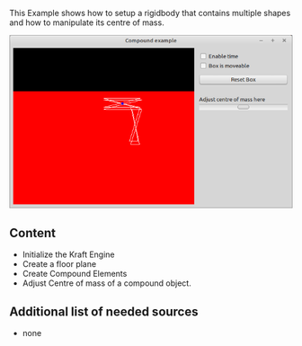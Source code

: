 This Example shows how to setup a rigidbody that contains multiple shapes and how to manipulate its centre of mass.

![](preview.png)

## Content
- Initialize the Kraft Engine
- Create a floor plane
- Create Compound Elements
- Adjust Centre of mass of a compound object.

## Additional list of needed sources
- none

